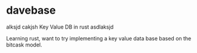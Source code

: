 # davebase
alksjd cakjsh
Key Value DB in rust
asdlaksjd

Learning rust, want to try implementing a key value data base based on the bitcask model.
